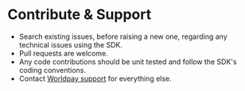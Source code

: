 # Contribute & Support

- Search existing issues, before raising a new one, regarding any technical issues using the SDK.
- Pull requests are welcome.
- Any code contributions should be unit tested and follow the SDK's coding conventions.
- Contact [Worldpay support](https://www.worldpay.com/uk/support) for everything else.
